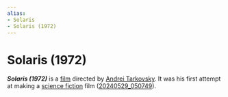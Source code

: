 ```yaml
---
alias:
- Solaris
- Solaris (1972)
---
```


# Solaris (1972)

_**Solaris (1972)**_ is a [film](films.md) directed by [Andrei Tarkovsky](andrei-tarkovsky.md). It was his first attempt at making a [science fiction](science-fiction.md) film ([20240529_050749](../entries/20240529_050749.md)).
